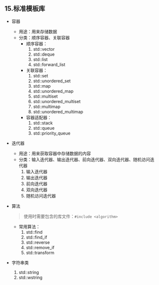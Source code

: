 ## 15.标准模板库
* 容器
    * 用途：用来存储数据
    * 分类：顺序容器、关联容器
        * 顺序容器：
            1. std::vector
            2. std::deque
            3. std::list
            4. std::forward_list
        * 关联容器：
            1. std::set
            2. std::unordered_set
            3. std::map
            4. std::unordered_map
            5. std::multiset
            6. std::unordered_multiset
            7. std::multimap
            8. std::unordered_multimap
        * 容器适配器：
            1. std::stack
            2. std::queue
            3. std::priority_queue

* 迭代器
    * 用途：用来获取容器中存储数据的内容
    * 分类：输入迭代器、输出迭代器、前向迭代器、双向迭代器、随机访问迭代器
        1. 输入迭代器
        2. 输出迭代器
        3. 前向迭代器
        4. 双向迭代器
        5. 随机访问迭代器

* 算法
    >使用时需要包含的库文件：`#include <algorithm>`

    * 常用算法：
        1. std::find
        2. std::find_if
        3. std::reverse
        4. std::remove_if
        5. std::transform

* 字符串类
    1. std::string
    2. std::wstring